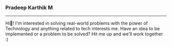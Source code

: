 ### Pradeep Karthik M
<hr>
Hi👋! I'm interested in solving real-world problems with the power of Technology and anything related to tech interests me. Have an idea to be implemented or a problem to be solved? Hit me up and we'll work together :)

<!--
**pradeepkarthik77/pradeepkarthik77** is a ✨ _special_ ✨ repository because its `README.md` (this file) appears on your GitHub profile.

Here are some ideas to get you started:

- 🔭 I’m currently working on ...
- 🌱 I’m currently learning ...
- 👯 I’m looking to collaborate on ...
- 🤔 I’m looking for help with ...
- 💬 Ask me about ...
- 📫 How to reach me: ...
- 😄 Pronouns: ...
- ⚡ Fun fact: ...
-->
